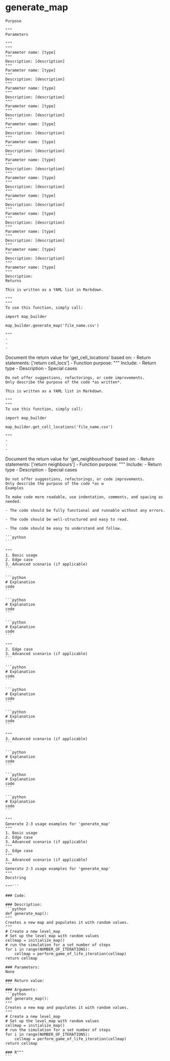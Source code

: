 # generate_map

    Purpose

    """
    Parameters

    """
    """
    Parameter name: [type]
    """
    Description: [description]
    """
    Parameter name: [type]
    """
    Description: [description]
    """
    Parameter name: [type]
    """
    Description: [description]
    """
    Parameter name: [type]
    """
    Description: [description]
    """
    Parameter name: [type]
    """
    Description: [description]
    """
    Parameter name: [type]
    """
    Description: [description]
    """
    Parameter name: [type]
    """
    Description: [description]
    """
    Parameter name: [type]
    """
    Description: [description]
    """
    Parameter name: [type]
    """
    Description: [description]
    """
    Parameter name: [type]
    """
    Description: [description]
    """
    Parameter name: [type]
    """
    Description: [description]
    """
    Parameter name: [type]
    """
    Description: [description]
    """
    Parameter name: [type]
    """
    Description:
    Returns

    This is written as a YAML list in Markdown.

    """
    """
    To use this function, simply call:

    import map_builder

    map_builder.generate_map('file_name.csv')

    """
    -
    -
    -

Document the return value for 'get_cell_locations' based on:
    - Return statements: ['return cell_locs']
    - Function purpose: """
    Include:
    - Return type
    - Description
    - Special cases

    Do not offer suggestions, refactorings, or code improvements.
    Only describe the purpose of the code *as written*.

    This is written as a YAML list in Markdown.

    """
    """
    To use this function, simply call:

    import map_builder

    map_builder.get_cell_locations('file_name.csv')

    """
    -
    -
    -

Document the return value for 'get_neighbourhood' based on:
    - Return statements: ['return neighbours']
    - Function purpose: """
    Include:
    - Return type
    - Description
    - Special cases

    Do not offer suggestions, refactorings, or code improvements.
    Only describe the purpose of the code *as w
    Examples

    To make code more readable, use indentation, comments, and spacing as needed.

    - The code should be fully functional and runnable without any errors.

    - The code should be well-structured and easy to read.

    - The code should be easy to understand and follow.

    ```python
    ```

    """
    1. Basic usage
    2. Edge case
    3. Advanced scenario (if applicable)
    ```

    ```python
    # Explanation
    code
    ```

    ```python
    # Explanation
    code
    ```

    ```python
    # Explanation
    code
    ```

    """
    2. Edge case
    3. Advanced scenario (if applicable)
    ```

    ```python
    # Explanation
    code
    ```

    ```python
    # Explanation
    code
    ```

    ```python
    # Explanation
    code
    ```

    """
    3. Advanced scenario (if applicable)
    ```

    ```python
    # Explanation
    code
    ```

    ```python
    # Explanation
    code
    ```

    ```python
    # Explanation
    code
    ```

    """
    Generate 2-3 usage examples for 'generate_map'
    """
    1. Basic usage
    2. Edge case
    3. Advanced scenario (if applicable)
    """
    2. Edge case
    """
    3. Advanced scenario (if applicable)
    """
    Generate 2-3 usage examples for 'generate_map'
    """
    Docstring

    """```

    ### Code:

    ### Description:
    ```python
    def generate_map():
    """
    Creates a new map and populates it with random values.
    """
    # Create a new level_map
    # Set up the level_map with random values
    cellmap = initialize_map()
    # run the simulation for a set number of steps
    for i in range(NUMBER_OF_ITERATIONS):
        cellmap = perform_game_of_life_iteration(cellmap)
    return cellmap

    ### Parameters:
    None

    ### Return value:
    ```
    ### Arguments:
    ```python
    def generate_map():
    """
    Creates a new map and populates it with random values.
    """
    # Create a new level_map
    # Set up the level_map with random values
    cellmap = initialize_map()
    # run the simulation for a set number of steps
    for i in range(NUMBER_OF_ITERATIONS):
        cellmap = perform_game_of_life_iteration(cellmap)
    return cellmap

    ### R"""
    ```